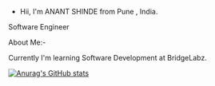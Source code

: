 -  Hii, I'm ANANT SHINDE from Pune , India.

Software Engineer

About Me:-

Currently I'm learning Software Development at BridgeLabz. 

[![Anurag's GitHub stats](https://github-readme-stats.vercel.app/api?username=shindeanant)](https://github.com/anuraghazra/github-readme-stats)
